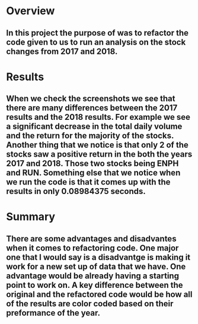 # Overview
## In this project the purpose of was to refactor the code given to us to run an analysis on the stock changes from 2017 and 2018. 

# Results 
## When we check the screenshots we see that there are many differences between the 2017 results and the 2018 results. For example we see a significant decrease in the total daily volume and the return for the majority of the stocks. Another thing that we notice is that only 2 of the stocks saw a positive return in the both the years 2017 and 2018. Those two stocks being ENPH and RUN. Something else that we notice when we run the code is that it comes up with the results in only 0.08984375 seconds. 

# Summary 
## There are some advantages and disadvantes when it comes to refactoring code. One major one that I would say is a disadvantge is making it work for a new set up of data that we have. One advantage would be already having a starting point to work on. A key difference between the original and the refactored code would be how all of the results are color coded based on their preformance of the year. 
